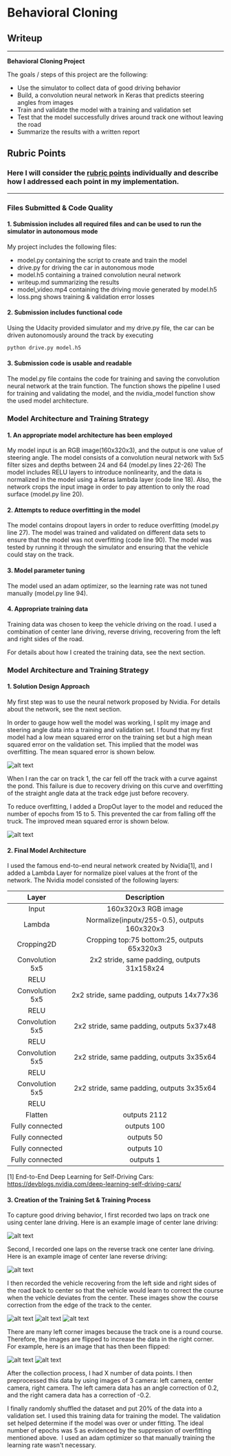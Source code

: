 # **Behavioral Cloning** 

## Writeup

---

**Behavioral Cloning Project**

The goals / steps of this project are the following:
* Use the simulator to collect data of good driving behavior
* Build, a convolution neural network in Keras that predicts steering angles from images
* Train and validate the model with a training and validation set
* Test that the model successfully drives around track one without leaving the road
* Summarize the results with a written report

[//]: # (Image References)

[image1]: ./wupimgs/loss_naive.png "Error Loss (Naive)"
[image2]: ./wupimgs/loss_proposed.png "Error Loss (Proposed)"
[image3]: ./wupimgs/center.jpg "Center Image"
[image4]: ./wupimgs/reverse.jpg "Reverse Image"
[image5]: ./wupimgs/recover_1st.jpg "Recovery 1st Image"
[image6]: ./wupimgs/recover_2nd.jpg "Recovery 2nd Image"
[image7]: ./wupimgs/recover_3rd.jpg "Recovery 3rd Image"
[image8]: ./wupimgs/normal.jpg "Normal Image"
[image9]: ./wupimgs/flipped.jpg "Flipped Image"

## Rubric Points
### Here I will consider the [rubric points](https://review.udacity.com/#!/rubrics/432/view) individually and describe how I addressed each point in my implementation.  

---
### Files Submitted & Code Quality

#### 1. Submission includes all required files and can be used to run the simulator in autonomous mode
My project includes the following files:
* model.py containing the script to create and train the model
* drive.py for driving the car in autonomous mode
* model.h5 containing a trained convolution neural network 
* writeup.md summarizing the results
* model_video.mp4 containing the driving movie generated by model.h5
* loss.png shows training & validation error losses


#### 2. Submission includes functional code
Using the Udacity provided simulator and my drive.py file, the car can be driven autonomously around the track by executing 

```sh
python drive.py model.h5
```


#### 3. Submission code is usable and readable
The model.py file contains the code for training and saving the convolution neural network at the train function. 
The function shows the pipeline I used for training and validating the model, and the nvidia_model function 
show the used model architecture.


### Model Architecture and Training Strategy

#### 1. An appropriate model architecture has been employed
My model input is an RGB image(160x320x3), and the output is one value of steering angle.
The model consists of a convolution neural network with 5x5 filter sizes and depths between 24 and 64 (model.py lines 22-26)
The model includes RELU layers to introduce nonlinearity, and the data is normalized in the model using a Keras lambda layer (code line 18). Also, the network crops the input image in order to pay attention to only the road surface (model.py line 20).
 

#### 2. Attempts to reduce overfitting in the model
The model contains dropout layers in order to reduce overfitting (model.py line 27). 
The model was trained and validated on different data sets to ensure that the model was not overfitting (code line 90). 
The model was tested by running it through the simulator and ensuring that the vehicle could stay on the track.

#### 3. Model parameter tuning
The model used an adam optimizer, so the learning rate was not tuned manually (model.py line 94).

#### 4. Appropriate training data
Training data was chosen to keep the vehicle driving on the road. I used a combination of center lane driving, 
reverse driving, recovering from the left and right sides of the road.

For details about how I created the training data, see the next section. 

### Model Architecture and Training Strategy

#### 1. Solution Design Approach
My first step was to use the neural network proposed by Nvidia.
For details about the network, see the next section. 

In order to gauge how well the model was working, I split my image and steering 
angle data into a training and validation set. I found that my first model had 
a low mean squared error on the training set but a high mean squared error on 
the validation set. This implied that the model was overfitting. 
The mean squared error is shown below.

![alt text][image1]

When I ran the car on track 1, the car fell off the track with a curve against the pond.
This failure is due to recovery driving on this curve and overfitting of the straight 
angle data at the track edge just before recovery.

To reduce overfitting, I added a DropOut layer to the model and reduced the number of epochs from 15 to 5.
This prevented the car from falling off the truck.
The improved mean squared error is shown below.

![alt text][image2]


#### 2. Final Model Architecture
I used the famous end-to-end neural network created by Nvidia[1],
and I added a Lambda Layer for normalize pixel values at the front of the network.
The Nvidia model consisted of the following layers:

| Layer         		|     Description	        					| 
|:---------------------:|:---------------------------------------------:| 
| Input 				| 160x320x3 RGB image 							| 
| Lambda 				| Normalize(inputx/255-0.5), outputs 160x320x3 	|
| Cropping2D 			| Cropping top:75 bottom:25, outputs 65x320x3 	|
| Convolution 5x5     	| 2x2 stride, same padding, outputs 31x158x24 	|
| RELU					|												|
| Convolution 5x5     	| 2x2 stride, same padding, outputs 14x77x36 	|
| RELU					|												|
| Convolution 5x5     	| 2x2 stride, same padding, outputs 5x37x48 	|
| RELU					|												|
| Convolution 5x5     	| 2x2 stride, same padding, outputs 3x35x64 	|
| RELU					|												|
| Convolution 5x5     	| 2x2 stride, same padding, outputs 3x35x64 	|
| RELU					|												|
| Flatten				| outputs 2112									|
| Fully connected		| outputs 100 									|
| Fully connected		| outputs 50 									|
| Fully connected		| outputs 10 									|
| Fully connected		| outputs 1 									|

[1] End-to-End Deep Learning for Self-Driving Cars: https://devblogs.nvidia.com/deep-learning-self-driving-cars/


#### 3. Creation of the Training Set & Training Process
To capture good driving behavior, I first recorded two laps on track one using center lane driving. Here is an example image of center lane driving:

![alt text][image3]

Second, I recorded one laps on the reverse track one center lane driving. Here is an example image of center lane reverse driving:

![alt text][image4]

I then recorded the vehicle recovering from the left side and right sides of the road back to center so that the vehicle would learn 
to correct the course when the vehicle deviates from the center. These images show the course correction from the edge of the track to the center.

![alt text][image5]
![alt text][image6]
![alt text][image7]

There are many left corner images because the track one is a round course. 
Therefore, the images are flipped to increase the data in the right corner. 
For example, here is an image that has then been flipped:

![alt text][image8]
![alt text][image9]

After the collection process, I had X number of data points. I then preprocessed this data by using images of 3 camera:
left camera, center camera, right camera. 
The left camera data has an angle correction of 0.2, and the right camera data has a correction of -0.2.

I finally randomly shuffled the dataset and put 20% of the data into a validation set. 
I used this training data for training the model. The validation set helped determine if the model was over or under fitting. 
The ideal number of epochs was 5 as evidenced by the suppression of overfitting mentioned above.  
I used an adam optimizer so that manually training the learning rate wasn't necessary.
